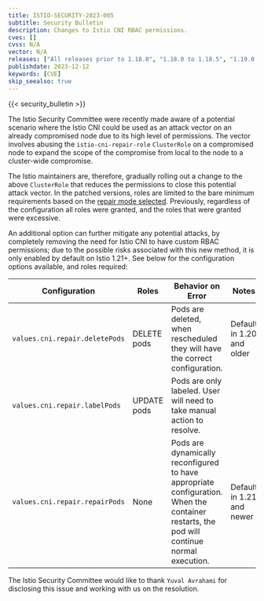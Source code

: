 ```yaml
---
title: ISTIO-SECURITY-2023-005
subtitle: Security Bulletin
description: Changes to Istio CNI RBAC permissions.
cves: []
cvss: N/A
vector: N/A
releases: ["All releases prior to 1.18.0", "1.18.0 to 1.18.5", "1.19.0 to 1.19.4", "1.20.0"]
publishdate: 2023-12-12
keywords: [CVE]
skip_seealso: true
---
```


{{< security_bulletin >}}

The Istio Security Committee were recently made aware of a potential scenario where the Istio CNI could be used as an attack vector on an already compromised node due to its high level of permissions.  The vector involves abusing the `istio-cni-repair-role` `ClusterRole` on a compromised node to expand the scope of the compromise from local to the node to a cluster-wide compromise.

The Istio maintainers are, therefore, gradually rolling out a change to the above `ClusterRole` that reduces the permissions to close this potential attack vector. In the patched versions, roles are limited to the bare minimum requirements based on the [repair mode selected](/pt-br/docs/setup/additional-setup/cni/#race-condition--mitigation). Previously, regardless of the configuration all roles were granted, and the roles that were granted were excessive.

An additional option can further mitigate any potential attacks, by completely removing the need for Istio CNI to have custom RBAC permissions; due to the possible risks associated with this new method, it is only enabled by default on Istio 1.21+. See below for the configuration options available, and roles required:

|Configuration                    | Roles       | Behavior on Error                                                                                                                           | Notes
|---------------------------------|-------------|-----------------------------------------------------------------------------------------------------------------------------------------------|-------
|`values.cni.repair.deletePods`   | DELETE pods | Pods are deleted, when rescheduled they will have the correct configuration.                                                                  | Default in 1.20 and older
|`values.cni.repair.labelPods`    | UPDATE pods | Pods are only labeled.  User will need to take manual action to resolve.                                                                      |
|`values.cni.repair.repairPods`   | None        | Pods are dynamically reconfigured to have appropriate configuration. When the container restarts, the pod will continue normal execution.     | Default in 1.21 and newer

The Istio Security Committee would like to thank `Yuval Avrahami` for disclosing this issue and working with us on the resolution.
